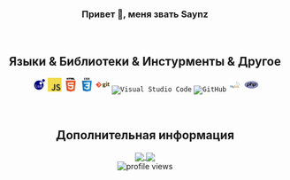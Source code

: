 <h3 align="center">Привет 👋, меня звать Saynz</h3>
<br>
<h2 align="center">Языки & Библиотеки & Инстурменты & Другое</h2>

<p align="center">
  <code><img title="Lua" height="25" src="https://raw.githubusercontent.com/github/explore/80688e429a7d4ef2fca1e82350fe8e3517d3494d/topics/lua/lua.png"></code>
  <code><img title="Javascript" height="25" src="https://raw.githubusercontent.com/github/explore/80688e429a7d4ef2fca1e82350fe8e3517d3494d/topics/javascript/javascript.png"></code>
  <code><img title="HTML5" height="25" src="https://raw.githubusercontent.com/github/explore/80688e429a7d4ef2fca1e82350fe8e3517d3494d/topics/html/html.png"></code>
  <code><img title="CSS" height="25" src="https://raw.githubusercontent.com/github/explore/80688e429a7d4ef2fca1e82350fe8e3517d3494d/topics/css/css.png"></code>
  <code><img title="Git" height="25" src="https://raw.githubusercontent.com/github/explore/80688e429a7d4ef2fca1e82350fe8e3517d3494d/topics/git/git.png"></code>
  <code><img title="Visual Studio Code" height="25" src="https://www.flaticon.com/svg/vstatic/svg/906/906324.svg?token=exp=1614192556~hmac=b7766daf5acea9a1321c6bd6146af420"></code>
  <code><img title="GitHub" height="25" src="https://www.google.com/url?sa=i&url=https%3A%2F%2Ficons8.ru%2Ficon%2F44900%2Fgithub&psig=AOvVaw1SZpazocueJGaK1SXnux-o&ust=1623407037768000&source=images&cd=vfe&ved=0CAIQjRxqFwoTCLDrn9HsjPECFQAAAAAdAAAAABAD"></code>
  <code><img title="MySQL" height="25" src="https://raw.githubusercontent.com/github/explore/80688e429a7d4ef2fca1e82350fe8e3517d3494d/topics/mysql/mysql.png"></code>
  <code><img title="PHP" height="25" src="https://raw.githubusercontent.com/github/explore/80688e429a7d4ef2fca1e82350fe8e3517d3494d/topics/php/php.png"></code>
</p>

<br>
<h2 align="center">Дополнительная информация</h2>
<p align=center>
  <a href="https://github.com/anuraghazra/github-readme-stats" title="Go to Source">
    <img height=175 align="center" src="https://github-readme-stats.vercel.app/api?username=seynz&show_icons=true&theme=gotham">
  </a>
  <a href="https://github.com/anuraghazra/github-readme-stats">
  <img height=175 align="center" src="https://github-readme-stats.vercel.app/api/top-langs/?username=seynz&hide=c%23,powershell,java&title_color=2aa889&text_color=99d1ce&icon_color=2bbc8a&bg_color=0c1014&langs_count=8&layout=compact" />
  </a>
<br>
<img src="https://gpvc.arturio.dev/seynz" alt="profile views">
</p>
